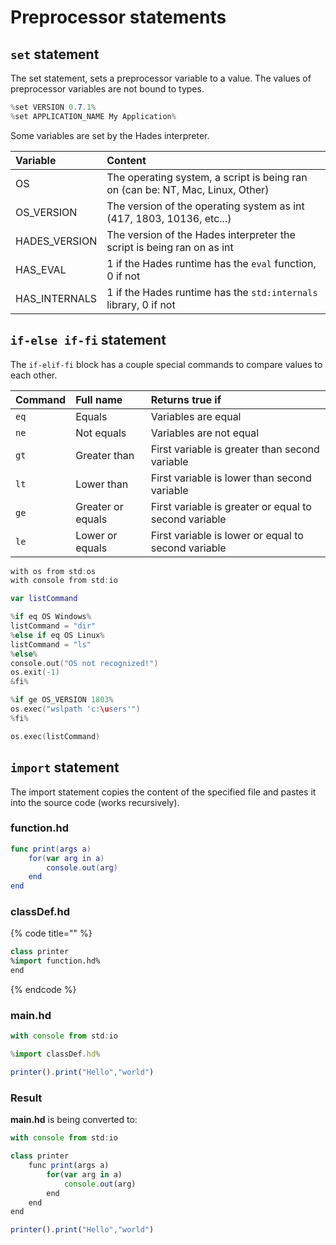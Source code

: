# Preprocessor statements

## `set` statement

The set statement, sets a preprocessor variable to a value. The values of preprocessor variables are not bound to types. 

```csharp
%set VERSION 0.7.1%
%set APPLICATION_NAME My Application%
```

Some variables are set by the Hades interpreter.

| Variable | Content |
| :--- | :--- |
| OS | The operating system, a script is being ran on \(can be: NT, Mac, Linux, Other\) |
| OS\_VERSION | The version of the operating system as int \(417, 1803, 10136, etc...\) |
| HADES\_VERSION | The version of the Hades interpreter the script is being ran on as int |
| HAS\_EVAL | 1 if the Hades runtime has the `eval` function, 0 if not |
| HAS\_INTERNALS | 1 if the Hades runtime has the `std:internals` library, 0 if not |

## `if-else if-fi` statement

The `if-elif-fi` block has a couple special commands to compare values to each other.

| Command | Full name | Returns true if |
| :--- | :--- | :--- |
| `eq` | Equals | Variables are equal |
| `ne` | Not equals | Variables are not equal |
| `gt` | Greater than | First variable is greater than second variable |
| `lt` | Lower than | First variable is lower than second variable |
| `ge` | Greater or equals | First variable is greater or equal to second variable |
| `le` | Lower or equals | First variable is lower or equal to second variable |

```swift
with os from std:os
with console from std:io

var listCommand

%if eq OS Windows%
listCommand = "dir"
%else if eq OS Linux%
listCommand = "ls"
%else%
console.out("OS not recognized!")
os.exit(-1)
&fi%

%if ge OS_VERSION 1803%
os.exec("wslpath 'c:\users'")
%fi%

os.exec(listCommand)
```

## `import` statement

The import statement copies the content of the specified file and pastes it into the source code \(works recursively\).

### function.hd

```swift
func print(args a)
    for(var arg in a)
        console.out(arg)
    end
end
```

### classDef.hd

{% code title="" %}
```swift
class printer
%import function.hd%
end
```
{% endcode %}

### main.hd

```javascript
with console from std:io

%import classDef.hd%

printer().print("Hello","world")
```

### Result

**main.hd** is being converted to:

```javascript
with console from std:io

class printer
    func print(args a)
        for(var arg in a)
            console.out(arg)
        end
    end
end

printer().print("Hello","world")
```

